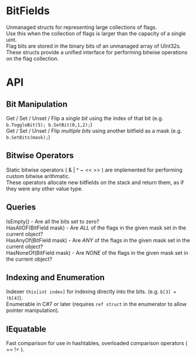 # BitFields

Unmanaged structs for representing large collections of flags.<br>
Use this when the collection of flags is larger than the capacity of a single uint.<br>
Flag bits are stored in the binary bits of an unmanaged array of UInt32s.<br>
These structs provide a unified interface for performing bitwise operations on the flag collection.<br>

# API

## Bit Manipulation

Get / Set / Unset / Flip a _single bit_ using the index of that bit (e.g. `b.ToggleBit(5); b.SetBit(0,1,2);`)<br>
Get / Set / Unset / Flip _multiple bits_ using another bitfield as a mask (e.g. `b.SetBits(mask);`)<br>

## Bitwise Operators

Static bitwise operators ( & | ^ ~ << >> ) are implemented for performing custom bitwise arithmatic.<br>
These operators allocate new bitfields on the stack and return them, as if they were any other value type.<br>

## Queries

IsEmpty() - Are all the bits set to zero?<br>
HasAllOF(BitField mask) - Are _ALL_ of the flags in the given mask set in the current object?<br>
HasAnyOf(BitField mask) - Are _ANY_ of the flags in the given mask set in the current object?<br>
HasNoneOf(BitField mask) - Are _NONE_ of the flags in the given mask set in the current object?<br>

## Indexing and Enumeration

Indexer `this[int index]` for indexing directly into the bits. (e.g. `b[3] = !b[4]`).<br>
Enumerable in C#7 or later (requires `ref struct` in the enumerator to allow pointer manipulation).<br>

## IEquatable

Fast comparison for use in hashtables, overloaded comparison operators ( == != ).<br>




